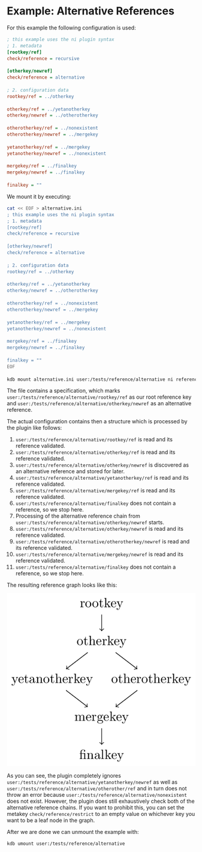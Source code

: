 # Example: Alternative References

For this example the following configuration is used:

```ini
; this example uses the ni plugin syntax
; 1. metadata
[rootkey/ref]
check/reference = recursive

[otherkey/newref]
check/reference = alternative

; 2. configuration data
rootkey/ref = ../otherkey

otherkey/ref = ../yetanotherkey
otherkey/newref = ../otherotherkey

otherotherkey/ref = ../nonexistent
otherotherkey/newref = ../mergekey

yetanotherkey/ref = ../mergekey
yetanotherkey/newref = ../nonexistent

mergekey/ref = ../finalkey
mergekey/newref = ../finalkey

finalkey = ""
```

We mount it by executing:

```sh
cat << EOF > alternative.ini
; this example uses the ni plugin syntax
; 1. metadata
[rootkey/ref]
check/reference = recursive

[otherkey/newref]
check/reference = alternative

; 2. configuration data
rootkey/ref = ../otherkey

otherkey/ref = ../yetanotherkey
otherkey/newref = ../otherotherkey

otherotherkey/ref = ../nonexistent
otherotherkey/newref = ../mergekey

yetanotherkey/ref = ../mergekey
yetanotherkey/newref = ../nonexistent

mergekey/ref = ../finalkey
mergekey/newref = ../finalkey

finalkey = ""
EOF

kdb mount alternative.ini user:/tests/reference/alternative ni reference
```

The file contains a specification, which marks `user:/tests/reference/alternative/rootkey/ref`
as our root reference key and `user:/tests/reference/alternative/otherkey/newref` as an
alternative reference.

The actual configuration contains then a structure which is processed by the plugin like follows:

1. `user:/tests/reference/alternative/rootkey/ref` is read and its reference validated.
2. `user:/tests/reference/alternative/otherkey/ref` is read and its reference validated.
3. `user:/tests/reference/alternative/otherkey/newref` is discovered as an alternative reference and stored for later.
4. `user:/tests/reference/alternative/yetanotherkey/ref` is read and its reference validated.
5. `user:/tests/reference/alternative/mergekey/ref` is read and its reference validated.
6. `user:/tests/reference/alternative/finalkey` does not contain a reference, so we stop here.
7. Processing of the alternative reference chain from `user:/tests/reference/alternative/otherkey/newref` starts.
8. `user:/tests/reference/alternative/otherkey/newref` is read and its reference validated.
9. `user:/tests/reference/alternative/otherotherkey/newref` is read and its reference validated.
10. `user:/tests/reference/alternative/mergekey/newref` is read and its reference validated.
11. `user:/tests/reference/alternative/finalkey` does not contain a reference, so we stop here.

The resulting reference graph looks like this:

![reference graph](refgraph.png)

As you can see, the plugin completely ignores `user:/tests/reference/alternative/yetanotherkey/newref` as well as
`user:/tests/reference/alternative/otherother/ref` and in turn does not throw an error because
`user:/tests/reference/alternative/nonexistent` does not exist. However, the plugin does still exhaustively check
both of the alternative reference chains. If you want to prohibit this, you can set the metakey
`check/reference/restrict` to an empty value on whichever key you want to be a leaf node in the graph.

After we are done we can unmount the example with:

```sh
kdb umount user:/tests/reference/alternative
```
